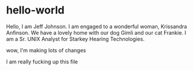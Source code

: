 # hello-world

Hello, I am Jeff Johnson. I am engaged to a wonderful woman, Krissandra Anfinson. We have a lovely home with our dog Gimli and our cat Frankie. I am a Sr. UNIX Analyst for Starkey Hearing Technologies.

wow, I'm making lots of changes

I am really fucking up this file
